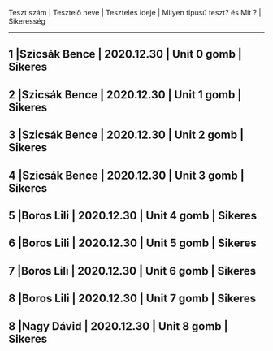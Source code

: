 Teszt szám | Tesztelő neve | Tesztelés ideje | Milyen tipusú teszt?  és Mit ? | Sikeresség
____________________________________________________________________________________________
1 	       |Szicsák Bence  | 2020.12.30      | Unit 0 gomb                    | Sikeres 
--------------------------------------------------------------------------------------------
2 	       |Szicsák Bence  | 2020.12.30      | Unit 1 gomb                    | Sikeres 
--------------------------------------------------------------------------------------------
3	       |Szicsák Bence  | 2020.12.30      | Unit 2 gomb                    | Sikeres 
--------------------------------------------------------------------------------------------
4	       |Szicsák Bence  | 2020.12.30      | Unit 3 gomb                    | Sikeres 
--------------------------------------------------------------------------------------------
5	       |Boros Lili     | 2020.12.30      | Unit 4 gomb                    | Sikeres 
--------------------------------------------------------------------------------------------
6	       |Boros Lili     | 2020.12.30      | Unit 5 gomb                    | Sikeres 
--------------------------------------------------------------------------------------------
7	       |Boros Lili     | 2020.12.30      | Unit 6 gomb                    | Sikeres 
--------------------------------------------------------------------------------------------
8	       |Boros Lili     | 2020.12.30      | Unit 7 gomb                    | Sikeres 
--------------------------------------------------------------------------------------------
8	       |Nagy Dávid     | 2020.12.30      | Unit 8 gomb                    | Sikeres 
--------------------------------------------------------------------------------------------